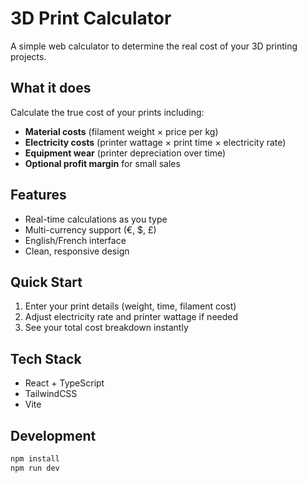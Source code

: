 # 3D Print Calculator

A simple web calculator to determine the real cost of your 3D printing projects.

## What it does

Calculate the true cost of your prints including:

- **Material costs** (filament weight × price per kg)
- **Electricity costs** (printer wattage × print time × electricity rate)
- **Equipment wear** (printer depreciation over time)
- **Optional profit margin** for small sales

## Features

- Real-time calculations as you type
- Multi-currency support (€, $, £)
- English/French interface
- Clean, responsive design

## Quick Start

1. Enter your print details (weight, time, filament cost)
2. Adjust electricity rate and printer wattage if needed
3. See your total cost breakdown instantly

## Tech Stack

- React + TypeScript
- TailwindCSS
- Vite

## Development

```bash
npm install
npm run dev
```
